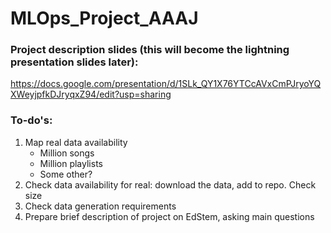 # MLOps_Project_AAAJ

### Project description slides (this will become the lightning presentation slides later):
https://docs.google.com/presentation/d/1SLk_QY1X76YTCcAVxCmPJryoYQXWeyjpfkDJryqxZ94/edit?usp=sharing


### To-do's:

1. Map real data availability
    - Million songs
    - Million playlists
    - Some other?
2. Check data availability for real: download the data, add to repo. Check size
3. Check data generation requirements
4. Prepare brief description of project on EdStem, asking main questions

